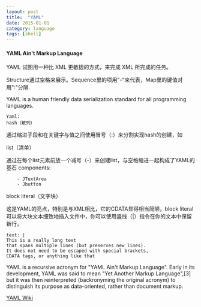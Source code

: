 ```yaml
---
layout: post
title:  "YAML"
date: 2015-01-01
category: language
tags: [shell]
---
```


#### YAML Ain't Markup Language

YAML 试图用一种比 XML 更敏捷的方式，来完成 XML 所完成的任务。

Structure通过空格来展示。Sequence里的项用"-"来代表，Map里的键值对用":"分隔.

YAML is a human friendly data serialization
  standard for all programming languages.

    Yaml:
    hash（散列）

通过缩进子段和在关键字与值之间使用冒号（:）来分割实现hash的创建，如

list（清单）

通过在每个list元素前放一个减号（-）来创建list，与空格缩进一起构成了YAML的基石
components:

        - JTextArea
        - Jbutton

block literal（文字块）

这是YAML的亮点，特别是与XML相比，它的CDATA显得相当简陋，block literal可以将大块文本细致地插入文件中，你可以使用竖线（|）指令在你的文本中保留新行，

    text: |
    This is a really long text
    that spans multiple lines (but preserves new lines).
    It does not need to be escaped with special brackets,
    CDATA tags, or anything like that

YAML is a recursive acronym for "YAML Ain't Markup Language". Early in its development, YAML was said to mean "Yet Another Markup Language",[3] but it was then reinterpreted (backronyming the original acronym) to distinguish its purpose as data-oriented, rather than document markup.

[YAML Wiki](https://en.wikipedia.org/wiki/YAML)
